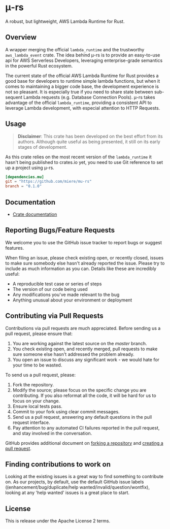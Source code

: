 # μ-rs
A robust, but lightweight, AWS Lambda Runtime for Rust.

## Overview
A wrapper merging the official `lambda_runtime` and the trustworthy `aws_lambda_event`
crate. The idea behind μ-rs is to provide an easy-to-use api for AWS Serverless Developers,
leveraging enterprise-grade semantics in the powerful Rust ecosystem.

The current state of the official AWS Lambda Runtime for Rust
provides a good base for developers to runtime simple lambda functions, but when it comes to
maintaining a bigger code base, the development experience is not so pleasant. It is especially
true if you need to share state between sub-sequent Lambda requests (e.g. Database Connection
Pools). μ-rs takes advantage of the official `lambda_runtime`, providing a consistent API
to leverage Lambda development, with especial attention to HTTP Requests. 

## Usage
> **Disclaimer**:
This crate has been developed on the best effort from its authors. Although quite useful as being
> presented, it still on its early stages of development.

As this crate relies on the most recent version of the `lambda_runtime` it hasn't being published
to crates.io yet, you need to use Git reference to set up a project using μ-rs.

```toml
[dependencies.mu]
git = "https://github.com/miere/mu-rs"
branch = "0.1.0"
```

## Documentation
- [Crate documentation](https://miere.github.io/mu-rs/)

## Reporting Bugs/Feature Requests
We welcome you to use the GitHub issue tracker to report bugs or suggest features.

When filing an issue, please check existing open, or recently closed, issues to make sure somebody else hasn't already
reported the issue. Please try to include as much information as you can. Details like these are incredibly useful:

* A reproducible test case or series of steps
* The version of our code being used
* Any modifications you've made relevant to the bug
* Anything unusual about your environment or deployment


## Contributing via Pull Requests
Contributions via pull requests are much appreciated. Before sending us a pull request, please ensure that:

1. You are working against the latest source on the *master* branch.
2. You check existing open, and recently merged, pull requests to make sure someone else hasn't addressed the problem already.
3. You open an issue to discuss any significant work - we would hate for your time to be wasted.

To send us a pull request, please:

1. Fork the repository.
2. Modify the source; please focus on the specific change you are contributing. If you also reformat all the code, it will be hard for us to focus on your change.
3. Ensure local tests pass.
4. Commit to your fork using clear commit messages.
5. Send us a pull request, answering any default questions in the pull request interface.
6. Pay attention to any automated CI failures reported in the pull request, and stay involved in the conversation.

GitHub provides additional document on [forking a repository](https://help.github.com/articles/fork-a-repo/) and
[creating a pull request](https://help.github.com/articles/creating-a-pull-request/).


## Finding contributions to work on
Looking at the existing issues is a great way to find something to contribute on. As our projects, by default, use the default GitHub issue labels ((enhancement/bug/duplicate/help wanted/invalid/question/wontfix), looking at any 'help wanted' issues is a great place to start.

## License
This is release under the Apache License 2 terms.
